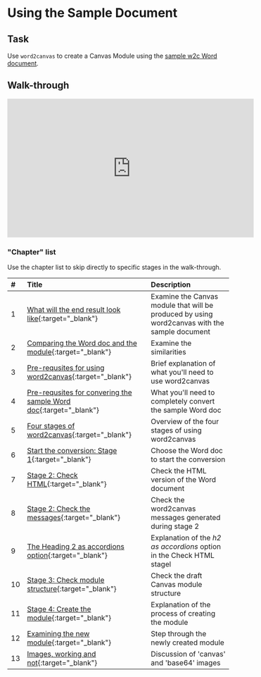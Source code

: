 # Using the Sample Document

## Task

Use ```word2canvas``` to create a Canvas Module using the [sample w2c Word document](https://github.com/djplaner/word-to-canvas-module/raw/main/sample%20w2c.docx).

## Walk-through

<iframe width="560" height="315" src="https://www.youtube.com/embed/WUU3kjT3Fj0" title="YouTube video player" frameborder="0" allow="accelerometer; autoplay; clipboard-write; encrypted-media; gyroscope; picture-in-picture" allowfullscreen></iframe>

### "Chapter" list

Use the chapter list to skip directly to specific stages in the walk-through.

| # | Title | Description |
| :------ | :-----------| :---------- |
| 1 | [What will the end result look like](https://web.microsoftstream.com/video/e5b9f2db-6d4e-4d50-874b-4c679faebf4c){:target="\_blank"} | Examine the Canvas module that will be produced by using word2canvas with the sample document|
| 2 | [Comparing the Word doc and the module](https://web.microsoftstream.com/video/e5b9f2db-6d4e-4d50-874b-4c679faebf4c?st=34){:target="\_blank"} | Examine the similarities |
| 3 | [Pre-requsites for using word2canvas](https://web.microsoftstream.com/video/e5b9f2db-6d4e-4d50-874b-4c679faebf4c?st=98){:target="\_blank"} | Brief explanation of what you'll need to use word2canvas |
| 4 | [Pre-requsites for convering the sample Word doc](https://web.microsoftstream.com/video/e5b9f2db-6d4e-4d50-874b-4c679faebf4c?st=153){:target="\_blank"} | What you'll need to completely convert the sample Word doc |
| 5 | [Four stages of word2canvas](https://web.microsoftstream.com/video/e5b9f2db-6d4e-4d50-874b-4c679faebf4c?st=186){:target="\_blank"} | Overview of the four stages of using word2canvas |
| 6 | [Start the conversion: Stage 1](https://web.microsoftstream.com/video/e5b9f2db-6d4e-4d50-874b-4c679faebf4c?st=264){:target="\_blank"} | Choose the Word doc to start the conversion |
| 7 | [Stage 2: Check HTML](https://web.microsoftstream.com/video/e5b9f2db-6d4e-4d50-874b-4c679faebf4c?st=284){:target="\_blank"} | Check the HTML version of the Word document |
| 8 | [Stage 2: Check the messages](https://web.microsoftstream.com/video/e5b9f2db-6d4e-4d50-874b-4c679faebf4c?st=337){:target="\_blank"} | Check the word2canvas messages generated during stage 2|
| 9 | [The Heading 2 as accordions option](https://web.microsoftstream.com/video/e5b9f2db-6d4e-4d50-874b-4c679faebf4c?st=433){:target="\_blank"} | Explanation of the _h2 as accordions_ option in the Check HTML stagel |
| 10 | [Stage 3: Check module structure](https://web.microsoftstream.com/video/e5b9f2db-6d4e-4d50-874b-4c679faebf4c?st=471){:target="\_blank"} | Check the draft Canvas module structure |
| 11 | [Stage 4: Create the module](https://web.microsoftstream.com/video/e5b9f2db-6d4e-4d50-874b-4c679faebf4c?st=496){:target="\_blank"} | Explanation of the process of creating the module |
| 12 | [Examining the new module](https://web.microsoftstream.com/video/e5b9f2db-6d4e-4d50-874b-4c679faebf4c?st=521){:target="\_blank"} | Step through the newly created module |
| 13 | [Images, working and not](https://web.microsoftstream.com/video/e5b9f2db-6d4e-4d50-874b-4c679faebf4c?st=649){:target="\_blank"} | Discussion of 'canvas' and 'base64' images |
